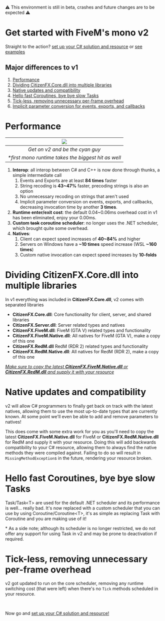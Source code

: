 ⚠️ This environment is still in beta, crashes and future changes are to be expected ⚠️
# Get started with FiveM's mono v2
Straight to the action? [set up your C# solution and resource](Setup.md) or [see examples](Examples/Overview.md)

## Major differences to v1
1. [Performance](#performance)
2. [Dividing CitizenFX.Core.dll into multiple libraries](#dividing-citizenfxcoredll-into-multiple-libraries)
3. [Native updates and compatibility](#dividing-citizenfxcoredll-into-multiple-libraries)
4. [Hello fast Coroutines, bye bye slow Tasks](#native-updates-and-compatibility)
5. [Tick-less, removing unnecessary per-frame overhead](#tick-less-removing-unnecessary-per-frame-overhead)
6. [Implicit parameter conversion for events, exports, and callbacks](Examples/MsgPack.md)

# Performance
| ![](https://user-images.githubusercontent.com/102315529/233750229-141384dd-d36b-4399-b423-fde740a1e542.png) |
|:--:|
| *Get on v2 and be the cyan guy* |
| *\*first mono runtime takes the biggest hit as well* |
1. **Interop**: all interop between C# and C++ is now done through thunks, a simple intermediate call
	1. Events and Exports are at least **84 times** faster
	2. String recoding is **43~47%** faster, precoding strings is also an option
	3. No unnecessary recoding on strings that aren't used
	4. Implicit parameter conversion on events, exports, and callbacks, decreasing invocation time by another **3 times**.
2. **Runtime enter/exit cost**: the default 0.04~0.06ms overhead cost in v1 has been eliminated, enjoy your 0.00ms.
3. **Custom ~~task~~ coroutine scheduler**: no longer uses the .NET scheduler, which brought quite some overhead.
4. **Natives**:
	1. Client can expect speed increases of **40~84%** and higher
	2. Servers on Windows have a **~10 times** speed increase (WSL **~160 times**)
	3. Custom native invocation can expect speed increases by **10-folds**

# Dividing CitizenFX.Core.dll into multiple libraries
In v1 everything was included in **CitizenFX.Core.dll**, v2 comes with separated libraries 
* **CitizenFX.Core.dll**: Core functionality for client, server, and shared libraries
* **CitizenFX.Server.dll**: Server related types and natives
* **CitizenFX.FiveM.dll**: FiveM (GTA V) related types and functionality
* **CitizenFX.FiveM.Native.dll**: All natives for FiveM (GTA V), make a copy of this one
* **CitizenFX.RedM.dll** RedM (RDR 2) related types and functionality
* **CitizenFX.RedM.Native.dll**: All natives for RedM (RDR 2), make a copy of this one

[*Make sure to copy the latest **CitizenFX.FiveM.Native.dll** or **CitizenFX.RedM.dll** and supply it with your resource*](#native-updates-and-compatibility)

# Native updates and compatibility
v2 will allow C# programmers to finally get back on track with the latest natives, allowing them to use the most up-to-date types that are currently known. At some point we'll even be able to add and remove parameters to natives!

This does come with some extra work for you as you'll need to copy the latest **CitizenFX.FiveM.Native.dll** for FiveM or **CitizenFX.RedM.Native.dll** for RedM and supply it with your resource. Doing this will add backwards compatibility to your C# resource, allowing them to always find the native methods they were compiled against. Failing to do so will result in `MissingMethodException`s in the future, rendering your resource broken.

# Hello fast Coroutines, bye bye slow Tasks
Task/Task\<T\> are used for the default .NET scheduler and its performance is well... really bad. It's now replaced with a custom scheduler that you can use by using Coroutine/Coroutine\<T\>, it's as simple as replacing Task with Coroutine and you are making use of it!

\* As a side note; although its scheduler is no longer restricted, we do not offer any support for using Task in v2 and may be prone to deactivation if required.

# Tick-less, removing unnecessary per-frame overhead
v2 got updated to run on the core scheduler, removing any runtime switching cost (that were left) when there's no `Tick` methods scheduled in your resource.

&nbsp;

Now go and [set up your C# solution and resource!](Setup.md)
